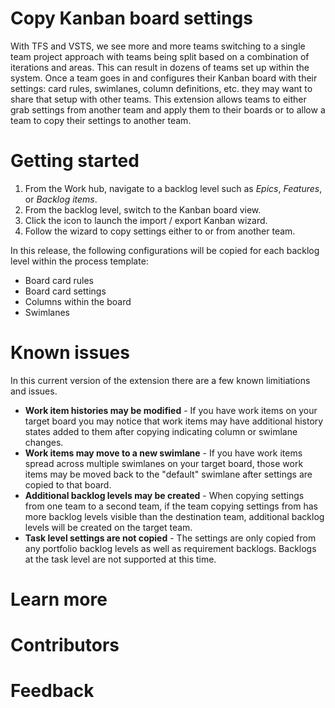 # Copy Kanban board settings

With TFS and VSTS, we see more and more teams switching to a single team project approach with teams being split based on a combination of iterations and areas. This can result in dozens of teams set up within the system. Once a team goes in and configures their Kanban board with their settings: card rules, swimlanes, column definitions, etc. they may want to share that setup with other teams. This extension allows teams to either grab settings from another team and apply them to their boards or to allow a team to copy their settings to another team.

# Getting started

1) From the Work hub, navigate to a backlog level such as *Epics*, *Features*, or *Backlog items*.
1) From the backlog level, switch to the Kanban board view.
1) Click the icon to launch the import / export Kanban wizard.
1) Follow the wizard to copy settings either to or from another team.

In this release, the following configurations will be copied for each backlog level within the process template:
* Board card rules
* Board card settings
* Columns within the board
* Swimlanes

# Known issues

In this current version of the extension there are a few known limitiations and issues.
* **Work item histories may be modified** - If you have work items on your target board you may notice that work items may have additional history states added to them after copying indicating column or swimlane changes.
* **Work items may move to a new swimlane** - If you have work items spread across multiple swimlanes on your target board, those work items may be moved back to the "default" swimlane after settings are copied to that board.
* **Additional backlog levels may be created** - When copying settings from one team to a second team, if the team copying settings from has more backlog levels visible than the destination team, additional backlog levels will be created on the target team.
* **Task level settings are not copied** - The settings are only copied from any portfolio backlog levels as well as requirement backlogs. Backlogs at the task level are not supported at this time.

# Learn more

# Contributors

# Feedback

